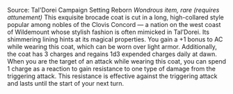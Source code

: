 Source: Tal'Dorei Campaign Setting Reborn
*Wondrous item, rare (requires attunement)*
This exquisite brocade coat is cut in a long, high-collared style popular among nobles of the Clovis Concord — a nation on the west coast of Wildemount whose stylish fashion is often mimicked in Tal’Dorei. Its shimmering lining hints at its magical properties. You gain a +1 bonus to AC while wearing this coat, which can be worn over light armor.
Additionally, the coat has 3 charges and regains 1d3 expended charges daily at dawn. When you are the target of an attack while wearing this coat, you can spend 1 charge as a reaction to gain resistance to one type of damage from the triggering attack. This resistance is effective against the triggering attack and lasts until the start of your next turn.